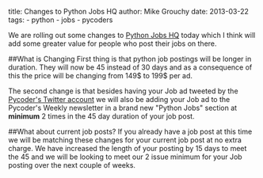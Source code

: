 title: Changes to Python Jobs HQ
author: Mike Grouchy
date: 2013-03-22
tags:
    - python
    - jobs
    - pycoders

We are rolling out some changes to [Python Jobs HQ](http://pythonjobshq.com) today which
I think will add some greater value for people who post their jobs on there.

##What is Changing
First thing is that python job postings will be longer in duration. They will
now be 45 instead of 30 days and as a consequence of this the price will be changing
from 149$ to 199$ per ad.

The second change is that besides having your Job ad tweeted by the [Pycoder's Twitter
account](http://twitter.com/pycoders) we will also be adding your Job ad to the Pycoder's
Weekly newsletter in a brand new "Python Jobs" section at **minimum** 2 times in
the 45 day duration of your job post.

##What about current job posts?
If you already have a job post at this time we will be matching these changes for your
current job post at no extra charge. We have increased the length of your posting
by 15 days to meet the 45 and we will be looking to meet our 2 issue minimum
for your Job posting over the next couple of weeks.



